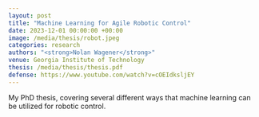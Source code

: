 ```yaml
---
layout: post
title: "Machine Learning for Agile Robotic Control"
date: 2023-12-01 00:00:00 +00:00
image: /media/thesis/robot.jpeg
categories: research
authors: "<strong>Nolan Wagener</strong>"
venue: Georgia Institute of Technology
thesis: /media/thesis/thesis.pdf
defense: https://www.youtube.com/watch?v=cOEIdksljEY
---
```

My PhD thesis, covering several different ways that machine learning can be utilized for robotic control.
